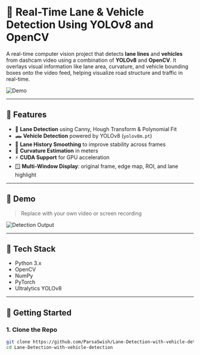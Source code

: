 # 🚗 Real-Time Lane & Vehicle Detection Using YOLOv8 and OpenCV

A real-time computer vision project that detects **lane lines** and **vehicles** from dashcam video using a combination of **YOLOv8** and **OpenCV**. It overlays visual information like lane area, curvature, and vehicle bounding boxes onto the video feed, helping visualize road structure and traffic in real-time.

![Demo](assets/demo.gif) <!-- Optional: add your own screen capture gif -->

---

## 📌 Features

- 🧠 **Lane Detection** using Canny, Hough Transform & Polynomial Fit
- 🛻 **Vehicle Detection** powered by YOLOv8 (`yolov8m.pt`)
- 🔄 **Lane History Smoothing** to improve stability across frames
- 📐 **Curvature Estimation** in meters
- ⚡ **CUDA Support** for GPU acceleration
- 🪟 **Multi-Window Display**: original frame, edge map, ROI, and lane highlight

---

## 🧪 Demo

> Replace with your own video or screen recording

![Detection Output](assets/demo.gif)

---

## 🧠 Tech Stack

- Python 3.x
- OpenCV
- NumPy
- PyTorch
- Ultralytics YOLOv8

---

## 🚀 Getting Started

### 1. Clone the Repo

```bash
git clone https://github.com/ParsaSwish/Lane-Detection-with-vehicle-detection.git
cd Lane-Detection-with-vehicle-detection
